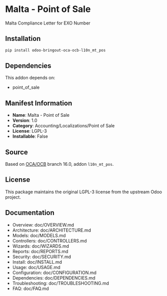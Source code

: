 # Malta - Point of Sale

Malta Compliance Letter for EXO Number

## Installation

```bash
pip install odoo-bringout-oca-ocb-l10n_mt_pos
```

## Dependencies

This addon depends on:
- point_of_sale

## Manifest Information

- **Name**: Malta - Point of Sale
- **Version**: 1.0
- **Category**: Accounting/Localizations/Point of Sale
- **License**: LGPL-3
- **Installable**: False

## Source

Based on [OCA/OCB](https://github.com/OCA/OCB) branch 16.0, addon `l10n_mt_pos`.

## License

This package maintains the original LGPL-3 license from the upstream Odoo project.

## Documentation

- Overview: doc/OVERVIEW.md
- Architecture: doc/ARCHITECTURE.md
- Models: doc/MODELS.md
- Controllers: doc/CONTROLLERS.md
- Wizards: doc/WIZARDS.md
- Reports: doc/REPORTS.md
- Security: doc/SECURITY.md
- Install: doc/INSTALL.md
- Usage: doc/USAGE.md
- Configuration: doc/CONFIGURATION.md
- Dependencies: doc/DEPENDENCIES.md
- Troubleshooting: doc/TROUBLESHOOTING.md
- FAQ: doc/FAQ.md
